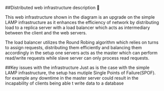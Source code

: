
##Distributed web infrastructure description :dolphin:

This web infrastructure shown in the diagram is an upgrade on the simple LAMP infrastructure as it enhances the efficiency of network by distributing load to a replica server with a load balancer which acts as intermediary between the client and the web servers.

The load balancer utilizes the Round Robing algorithm which relies on turns to assign requests, distributing them efficiently and balancing them accordingly in the setup one servers acts as the master which can perform read/write requests while slave server can only process read requests.

##Key issues with the infrastructure
Just as is the case with the simple LAMP infrastructure, the setup has mutiple Single Points of Failure(SPOF). for example any downtime in the master server could result in the incapability of clients being able t write data to a database
